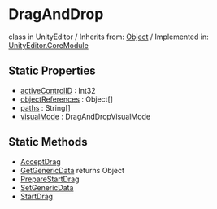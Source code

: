 # DragAndDrop
class in UnityEditor
 / Inherits from: <a href="https://docs.unity3d.com/6000.0/Documentation/ScriptReference/Object.html">Object</a> / Implemented in: <a href="https://docs.unity3d.com/6000.0/Documentation/ScriptReference/UnityEditor.CoreModule.html">UnityEditor.CoreModule</a>

## Static Properties
- <a href="https://docs.unity3d.com/6000.0/Documentation/ScriptReference/DragAndDrop-activeControlID.html">activeControlID</a> : Int32
- <a href="https://docs.unity3d.com/6000.0/Documentation/ScriptReference/DragAndDrop-objectReferences.html">objectReferences</a> : Object[]
- <a href="https://docs.unity3d.com/6000.0/Documentation/ScriptReference/DragAndDrop-paths.html">paths</a> : String[]
- <a href="https://docs.unity3d.com/6000.0/Documentation/ScriptReference/DragAndDrop-visualMode.html">visualMode</a> : DragAndDropVisualMode

## Static Methods
- <a href="https://docs.unity3d.com/6000.0/Documentation/ScriptReference/DragAndDrop.AcceptDrag.html">AcceptDrag</a>
- <a href="https://docs.unity3d.com/6000.0/Documentation/ScriptReference/DragAndDrop.GetGenericData.html">GetGenericData</a> returns Object
- <a href="https://docs.unity3d.com/6000.0/Documentation/ScriptReference/DragAndDrop.PrepareStartDrag.html">PrepareStartDrag</a>
- <a href="https://docs.unity3d.com/6000.0/Documentation/ScriptReference/DragAndDrop.SetGenericData.html">SetGenericData</a>
- <a href="https://docs.unity3d.com/6000.0/Documentation/ScriptReference/DragAndDrop.StartDrag.html">StartDrag</a>
